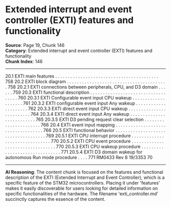 # Extended interrupt and event controller (EXTI) features and functionality

**Source**: Page 19, Chunk 146  
**Category**: Extended interrupt and event controller (EXTI) features and functionality  
**Chunk Index**: 146

---

20.1 EXTI main features . . . . . . . . . . . . . . . . . . . . . . . . . . . . . . . . . . . . . . . . . 758
20.2 EXTI block diagram . . . . . . . . . . . . . . . . . . . . . . . . . . . . . . . . . . . . . . . . 758
20.2.1 EXTI connections between peripherals, CPU, and D3 domain . . . . . . 759
20.3 EXTI functional description . . . . . . . . . . . . . . . . . . . . . . . . . . . . . . . . . . . 760
20.3.1 EXTI Configurable event input CPU wakeup . . . . . . . . . . . . . . . . . . . . 761
20.3.2 EXTI configurable event input Any wakeup . . . . . . . . . . . . . . . . . . . . . 762
20.3.3 EXTI direct event input CPU wakeup . . . . . . . . . . . . . . . . . . . . . . . . . 764
20.3.4 EXTI direct event input Any wakeup . . . . . . . . . . . . . . . . . . . . . . . . . . 765
20.3.5 EXTI D3 pending request clear selection . . . . . . . . . . . . . . . . . . . . . . 766
20.4 EXTI event input mapping . . . . . . . . . . . . . . . . . . . . . . . . . . . . . . . . . . . 766
20.5 EXTI functional behavior . . . . . . . . . . . . . . . . . . . . . . . . . . . . . . . . . . . . 769
20.5.1 EXTI CPU interrupt procedure . . . . . . . . . . . . . . . . . . . . . . . . . . . . . . . 770
20.5.2 EXTI CPU event procedure . . . . . . . . . . . . . . . . . . . . . . . . . . . . . . . . . 770
20.5.3 EXTI CPU wakeup procedure . . . . . . . . . . . . . . . . . . . . . . . . . . . . . . . 771
20.5.4 EXTI D3 domain wakeup for autonomous Run mode procedure . . . . 771
RM0433 Rev 8 19/3353
70

---

**AI Reasoning**: The content chunk is focused on the features and functional description of the EXTI (Extended Interrupt and Event Controller), which is a specific feature of the STM32 microcontrollers. Placing it under 'features' makes it easily discoverable for users looking for detailed information on specific functionalities of the hardware. The filename 'exti_controller.md' succinctly captures the essence of the content.
